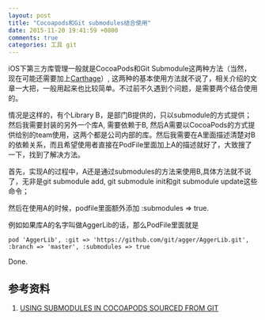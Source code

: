 ```yaml
---
layout: post
title: "Cocoapods和Git submodules结合使用"
date: 2015-11-20 19:41:59 +0800
comments: true
categories: 工具 git
---
```


iOS下第三方库管理一般就是CocoaPods和Git Submodule这两种方法（当然，现在可能还需要加上[Carthage](https://github.com/Carthage/Carthage)）, 这两种的基本使用方法就不说了，相关介绍的文章一大把，一般用起来也比较简单。不过前不久遇到个问题，是需要两个结合使用的。

情况是这样的，有个Library B，是部门B提供的，只以submodule的方式提供；然后我需要封装的另外一个库A, 需要依赖于B, 然后A需要以CocoaPods的方式提供给别的team使用，这两个都是公司内部的库。然后我需要在A里面描述清楚对B的依赖关系，而且希望使用者直接在PodFile里面加上A的描述就好了，大致搜了一下，找到了解决方法。

首先，实现A的过程中，A还是通过submodules的方法来使用B,具体方法就不说了，无非是git submodule add, git submodule init和git submodule update这些命令；

然后在使用A的时候，podfile里面额外添加 :submodules => true.

例如如果库A的名字叫做AggerLib的话，那么PodFile里面就是

	pod 'AggerLib', :git => 'https://github.com/git/agger/AggerLib.git', :branch => 'master', :submodules => true
	
Done.

## 参考资料  
1. [USING SUBMODULES IN COCOAPODS SOURCED FROM GIT](http://www.geero.net/2014/06/using-submodules-in-cocoapods-sourced-from-git/)			
